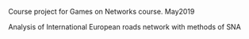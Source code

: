 Course project for Games on Networks course. May2019

Analysis of International European roads network with methods of SNA
